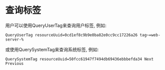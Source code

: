 # 查询标签

用户可以使用QueryUserTag来查询用户标签, 例如:

`QueryUserTag resourceUuid=0cd1ef8c9b9e0ba82e0cc9cc17226a26 tag~=web-server-%`

或使用QuerySystemTag来查询系统标签, 例如:

`QuerySystemTag resourceUuid=50fcc61947f7494db69436ebbbefda34
Next  Previous`
